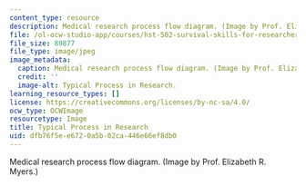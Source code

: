 ```yaml
---
content_type: resource
description: Medical research process flow diagram. (Image by Prof. Elizabeth R. Myers.)
file: /ol-ocw-studio-app/courses/hst-502-survival-skills-for-researchers-the-responsible-conduct-of-research-spring-2003/dfb76f5ee6720a5b02ca446e66ef8db0_hst-502s03.jpg
file_size: 89877
file_type: image/jpeg
image_metadata:
  caption: Medical research process flow diagram. (Image by Prof. Elizabeth R. Myers.)
  credit: ''
  image-alt: Typical Process in Research.
learning_resource_types: []
license: https://creativecommons.org/licenses/by-nc-sa/4.0/
ocw_type: OCWImage
resourcetype: Image
title: Typical Process in Research
uid: dfb76f5e-e672-0a5b-02ca-446e66ef8db0
---
```

Medical research process flow diagram. (Image by Prof. Elizabeth R. Myers.)